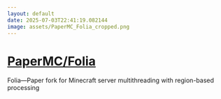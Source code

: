 ```yaml
---
layout: default
date: 2025-07-03T22:41:19.082144
image: assets/PaperMC_Folia_cropped.png
---
```


# [PaperMC/Folia](https://github.com/PaperMC/Folia)

Folia—Paper fork for Minecraft server multithreading with region-based processing

